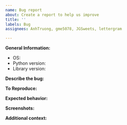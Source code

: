 ```yaml
---
name: Bug report
about: Create a report to help us improve
title: ''
labels: Bug
assignees: AnhTruong, gme5078, JGSweets, lettergram

---
```


**General Information:**
 - OS: 
 - Python version: 
 - Library version:

**Describe the bug:**


**To Reproduce:**


**Expected behavior:**


**Screenshots:**


**Additional context:**
